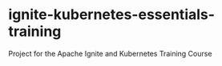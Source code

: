 # ignite-kubernetes-essentials-training
Project for the Apache Ignite and Kubernetes Training Course
